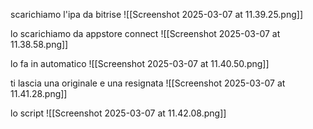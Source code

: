 scarichiamo l'ipa da bitrise
![[Screenshot 2025-03-07 at 11.39.25.png]]

lo scarichiamo da appstore connect
![[Screenshot 2025-03-07 at 11.38.58.png]]

lo fa in automatico
![[Screenshot 2025-03-07 at 11.40.50.png]]

ti lascia una originale e una resignata
![[Screenshot 2025-03-07 at 11.41.28.png]]

lo script
![[Screenshot 2025-03-07 at 11.42.08.png]]


